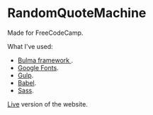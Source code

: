 # RandomQuoteMachine

Made for FreeCodeCamp.

What I've used:

* [Bulma framework ](http://bulma.io/).
* [Google Fonts](https://fonts.google.com/).
* [Gulp](http://gulpjs.com/).
* [Babel](https://babeljs.io/).
* [Sass](http://sass-lang.com/).

[Live](https://azdanov.github.io/RandomQuoteMachine/) version of the website.

